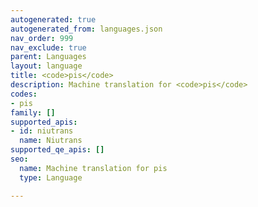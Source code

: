 ```yaml
---
autogenerated: true
autogenerated_from: languages.json
nav_order: 999
nav_exclude: true
parent: Languages
layout: language
title: <code>pis</code>
description: Machine translation for <code>pis</code>
codes:
- pis
family: []
supported_apis:
- id: niutrans
  name: Niutrans
supported_qe_apis: []
seo:
  name: Machine translation for pis
  type: Language

---
```



